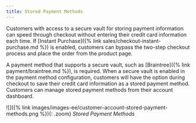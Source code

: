 ```yaml
---
title: Stored Payment Methods
---
```


Customers with access to a secure vault for storing payment information can speed through checkout without entering their credit card information each time. If [Instant Purchase]({% link sales/checkout-instant-purchase.md %}) is enabled, customers can bypass the two-step checkout process and place the order from the product page.

A payment method that supports a secure vault, such as [Braintree]({% link payment/braintree.md %}), is required. When a secure vault is enabled in the payment method configuration, customers will have the option during checkout to save their credit card information as a stored payment method. Customers can manage stored payment methods from their account dashboard.

![]({% link images/images-ee/customer-account-stored-payment-methods.png %}){: .zoom}
<span class="caption-edition-ee">_Stored Payment Methods_</span>
